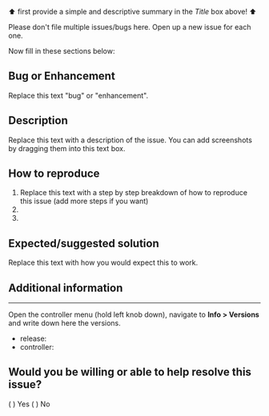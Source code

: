 :arrow_up: first provide a simple and descriptive summary in the *Title* box above! :arrow_up:

Please don't file multiple issues/bugs here. Open up a new issue for each one.

Now fill in these sections below:

## Bug or Enhancement

Replace this text "bug" or "enhancement".

## Description

Replace this text with a description of the issue. You can add screenshots by dragging them into this text box.

## How to reproduce

 1. Replace this text with a step by step breakdown of how to reproduce this issue (add more steps if you want)
 2. 
 3. 
 
## Expected/suggested solution

Replace this text with how you would expect this to work.

## Additional information
---
Open the controller menu (hold left knob down), navigate to **Info > Versions** and write down here the versions.

* release:
* controller:

## Would you be willing or able to help resolve this issue?

( ) Yes
( ) No
